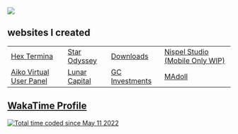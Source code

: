 <img src="https://wakatime.com/share/@patrickrgt/b3e34f50-ae97-4cf6-920f-c87f1f03e3d6.svg">

<h2>websites I created</h2>

<table>
  <tr>
    <td><a href="https://hextermina.com/">Hex Termina</a></td>
    <td><a href="https://starodysseystore.com/">Star Odyssey</a></td>
    <td><a href="https://downloads.supply/">Downloads</a></td>
    <td><a href="https://www.nispelstudio.com/">Nispel Studio (Mobile Only WIP)</a></td>
  </tr>
  <tr>
    <td><a href="https://aikovirtualnfts.com/userpanel">Aiko Virtual User Panel</a></td>
    <td><a href="https://www.lunarcapital.xyz/">Lunar Capital</a></td>
    <td><a href="https://gc.lol/">GC Investments</a></td>
    <td><a href="https://www.madoll.art/">MAdoll</a></td>
  </tr>
</table>

<h2><a href="https://wakatime.com/@patrickrgt">WakaTime Profile</a></h2>
<a href="https://wakatime.com/@82b99c37-03a0-4aa7-a08a-d8b5772b0dcb"><img src="https://wakatime.com/badge/user/82b99c37-03a0-4aa7-a08a-d8b5772b0dcb.svg" alt="Total time coded since May 11 2022" /></a>
